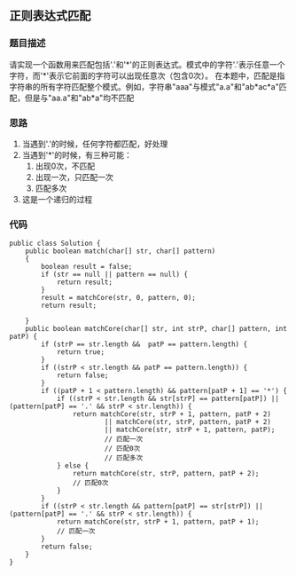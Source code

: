 ## 正则表达式匹配

### 题目描述
请实现一个函数用来匹配包括'.'和'\*'的正则表达式。模式中的字符'.'表示任意一个字符，而'\*'表示它前面的字符可以出现任意次（包含0次）。 在本题中，匹配是指字符串的所有字符匹配整个模式。例如，字符串"aaa"与模式"a.a"和"ab\*ac\*a"匹配，但是与"aa.a"和"ab*a"均不匹配

### 思路
1. 当遇到'.'的时候，任何字符都匹配，好处理
2. 当遇到'\*'的时候，有三种可能：
    1. 出现0次，不匹配
    2. 出现一次，只匹配一次
    3. 匹配多次
3. 这是一个递归的过程

### 代码
    public class Solution {
        public boolean match(char[] str, char[] pattern)
        {
            boolean result = false;
            if (str == null || pattern == null) {
                return result;
            }
            result = matchCore(str, 0, pattern, 0);
            return result;
    
        }
        public boolean matchCore(char[] str, int strP, char[] pattern, int patP) {
            if (strP == str.length &&  patP == pattern.length) {
                return true;
            }
            if ((strP < str.length && patP == pattern.length)) {
                return false;
            }
            if ((patP + 1 < pattern.length) && pattern[patP + 1] == '*') {
                if ((strP < str.length && str[strP] == pattern[patP]) || (pattern[patP] == '.' && strP < str.length)) {
                    return matchCore(str, strP + 1, pattern, patP + 2)
                            || matchCore(str, strP, pattern, patP + 2)
                            || matchCore(str, strP + 1, pattern, patP);
                            // 匹配一次
                            // 匹配0次
                            // 匹配多次
                } else {
                    return matchCore(str, strP, pattern, patP + 2);
                    // 匹配0次
                }
            }
            if ((strP < str.length && pattern[patP] == str[strP]) || (pattern[patP] == '.' && strP < str.length)) {
                return matchCore(str, strP + 1, pattern, patP + 1);
                // 匹配一次
            }
            return false;
        }
    }
